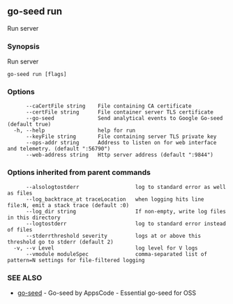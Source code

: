 ## go-seed run

Run server

### Synopsis


Run server

```
go-seed run [flags]
```

### Options

```
      --caCertFile string    File containing CA certificate
      --certFile string      File container server TLS certificate
      --go-seed              Send analytical events to Google Go-seed (default true)
  -h, --help                 help for run
      --keyFile string       File containing server TLS private key
      --ops-addr string      Address to listen on for web interface and telemetry. (default ":56790")
      --web-address string   Http server address (default ":9844")
```

### Options inherited from parent commands

```
      --alsologtostderr                  log to standard error as well as files
      --log_backtrace_at traceLocation   when logging hits line file:N, emit a stack trace (default :0)
      --log_dir string                   If non-empty, write log files in this directory
      --logtostderr                      log to standard error instead of files
      --stderrthreshold severity         logs at or above this threshold go to stderr (default 2)
  -v, --v Level                          log level for V logs
      --vmodule moduleSpec               comma-separated list of pattern=N settings for file-filtered logging
```

### SEE ALSO
* [go-seed](go-seed.md)	 - Go-seed by AppsCode - Essential go-seed for OSS

